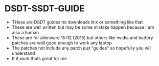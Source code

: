 # DSDT-SSDT-GUIDE
- THese are DSDT guides no downloads link or something like that 
- These are well written but may be some mistake happen because I am also a human 
- These are for alienware 15 R2 (2015) but others like nvidia and battery patches are well good enough to work any laptop 
- The patches not include any patch just "guides" so hopefully you will understand 
- If it work thats great for me 
